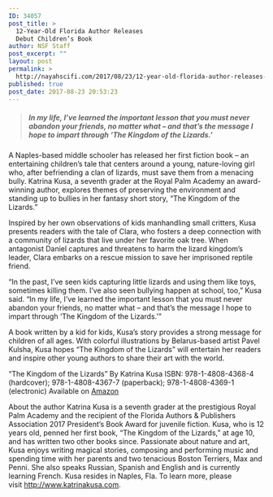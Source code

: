 ```yaml
---
ID: 34057
post_title: >
  12-Year-Old Florida Author Releases
  Debut Children’s Book
author: NSF Staff
post_excerpt: ""
layout: post
permalink: >
  http://nayahscifi.com/2017/08/23/12-year-old-florida-author-releases-debut-childrens-book/
published: true
post_date: 2017-08-23 20:53:23
---
```

<blockquote>
<h5>In my life, I’ve learned the important lesson that you must never abandon your friends, no matter what – and that’s the message I hope to impart through ‘The Kingdom of the Lizards.’</h5>
</blockquote>
<p class="responsiveNews">A Naples-based middle schooler has released her first fiction book – an entertaining children’s tale that centers around a young, nature-loving girl who, after befriending a clan of lizards, must save them from a menacing bully. Katrina Kusa, a seventh grader at the Royal Palm Academy an award-winning author, explores themes of preserving the environment and standing up to bullies in her fantasy short story, “The Kingdom of the Lizards.”</p>
<p class="responsiveNews">Inspired by her own observations of kids manhandling small critters, Kusa presents readers with the tale of Clara, who fosters a deep connection with a community of lizards that live under her favorite oak tree. When antagonist Daniel captures and threatens to harm the lizard kingdom’s leader, Clara embarks on a rescue mission to save her imprisoned reptile friend.</p>
<p class="responsiveNews">“In the past, I’ve seen kids capturing little lizards and using them like toys, sometimes killing them. I’ve also seen bullying happen at school, too,” Kusa said. “In my life, I’ve learned the important lesson that you must never abandon your friends, no matter what – and that’s the message I hope to impart through ‘The Kingdom of the Lizards.’”</p>
<p class="responsiveNews">A book written by a kid for kids, Kusa’s story provides a strong message for children of all ages. With colorful illustrations by Belarus-based artist Pavel Kulsha, Kusa hopes “The Kingdom of the Lizards” will entertain her readers and inspire other young authors to share their art with the world.</p>
<p class="responsiveNews">“The Kingdom of the Lizards”
By Katrina Kusa
ISBN: 978-1-4808-4368-4 (hardcover); 978-1-4808-4367-7 (paperback); 978-1-4808-4369-1 (electronic)
Available on <a href="http://amzn.to/2wlssV7">Amazon</a></p>
<p class="responsiveNews">About the author
Katrina Kusa is a seventh grader at the prestigious Royal Palm Academy and the recipient of the Florida Authors &amp; Publishers Association 2017 President’s Book Award for juvenile fiction. Kusa, who is 12 years old, penned her first book, “The Kingdom of the Lizards,” at age 10, and has written two other books since. Passionate about nature and art, Kusa enjoys writing magical stories, composing and performing music and spending time with her parents and two tenacious Boston Terriers, Max and Penni. She also speaks Russian, Spanish and English and is currently learning French. Kusa resides in Naples, Fla. To learn more, please visit <a href="https://www.katrinakusa.com/" rel="nofollow">http://www.katrinakusa.com</a>.</p>